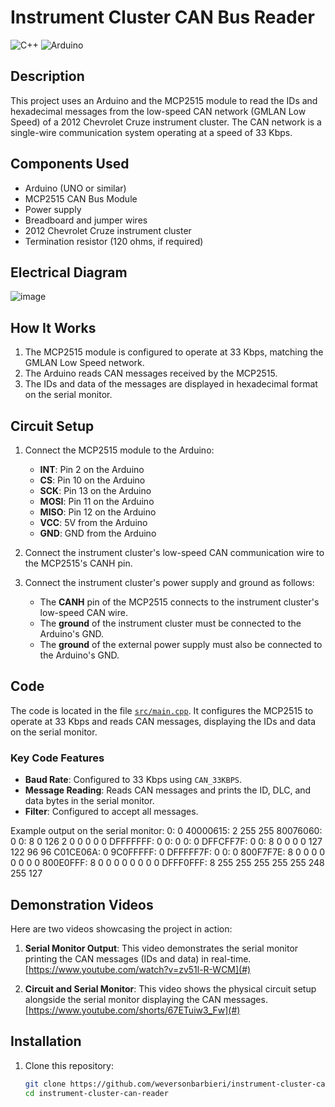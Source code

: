 # Instrument Cluster CAN Bus Reader

![C++](https://img.shields.io/badge/language-C++-blue.svg)
![Arduino](https://img.shields.io/badge/platform-Arduino-blue.svg)

## Description

This project uses an Arduino and the MCP2515 module to read the IDs and hexadecimal messages from the low-speed CAN network (GMLAN Low Speed) of a 2012 Chevrolet Cruze instrument cluster. The CAN network is a single-wire communication system operating at a speed of 33 Kbps.

## Components Used

- Arduino (UNO or similar)
- MCP2515 CAN Bus Module
- Power supply
- Breadboard and jumper wires
- 2012 Chevrolet Cruze instrument cluster
- Termination resistor (120 ohms, if required)

## Electrical Diagram

![image](https://github.com/user-attachments/assets/e2f15cab-0b67-4962-a6a8-ff0f4bd27791)


## How It Works

1. The MCP2515 module is configured to operate at 33 Kbps, matching the GMLAN Low Speed network.
2. The Arduino reads CAN messages received by the MCP2515.
3. The IDs and data of the messages are displayed in hexadecimal format on the serial monitor.

## Circuit Setup

1. Connect the MCP2515 module to the Arduino:
   - **INT**: Pin 2 on the Arduino
   - **CS**: Pin 10 on the Arduino
   - **SCK**: Pin 13 on the Arduino
   - **MOSI**: Pin 11 on the Arduino
   - **MISO**: Pin 12 on the Arduino
   - **VCC**: 5V from the Arduino
   - **GND**: GND from the Arduino

2. Connect the instrument cluster's low-speed CAN communication wire to the MCP2515's CANH pin.

3. Connect the instrument cluster's power supply and ground as follows:
   - The **CANH** pin of the MCP2515 connects to the instrument cluster's low-speed CAN wire.
   - The **ground** of the instrument cluster must be connected to the Arduino's GND.
   - The **ground** of the external power supply must also be connected to the Arduino's GND.

## Code

The code is located in the file [`src/main.cpp`](src/main.cpp). It configures the MCP2515 to operate at 33 Kbps and reads CAN messages, displaying the IDs and data on the serial monitor.

### Key Code Features

- **Baud Rate**: Configured to 33 Kbps using `CAN_33KBPS`.
- **Message Reading**: Reads CAN messages and prints the ID, DLC, and data bytes in the serial monitor.
- **Filter**: Configured to accept all messages.

Example output on the serial monitor:
0: 0 
40000615: 2 255 255 
80076060: 0 
0: 8 0 126 2 0 0 0 0 0 
DFFFFFFF: 0 
0: 0 
0: 0 
DFFCFF7F: 0 
0: 8 0 0 0 0 127 122 96 96 
C01CE06A: 0 
9C0FFFFF: 0 
DFFFFF7F: 0 
0: 0 
800F7F7E: 8 0 0 0 0 0 0 0 0 
800E0FFF: 8 0 0 0 0 0 0 0 0 
DFFF0FFF: 8 255 255 255 255 255 248 255 127


## Demonstration Videos

Here are two videos showcasing the project in action:

1. **Serial Monitor Output**: This video demonstrates the serial monitor printing the CAN messages (IDs and data) in real-time.  
   [https://www.youtube.com/watch?v=zv51l-R-WCM](#)

2. **Circuit and Serial Monitor**: This video shows the physical circuit setup alongside the serial monitor displaying the CAN messages.  
   [https://www.youtube.com/shorts/67ETuiw3_Fw](#)



## Installation

1. Clone this repository:
   ```sh
   git clone https://github.com/weversonbarbieri/instrument-cluster-can-reader.git
   cd instrument-cluster-can-reader
